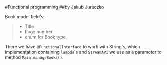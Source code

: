 #Functional programming
##by Jakub Jureczko

Book model field's:
> - Title 
> - Page number
> - enum for Book type

There we have `@FunctionalInterface` to work with String's,
which implementation containing `lambda`'s and `StreamAPI` we use as a parameter to method `Main.manageBooks()`.